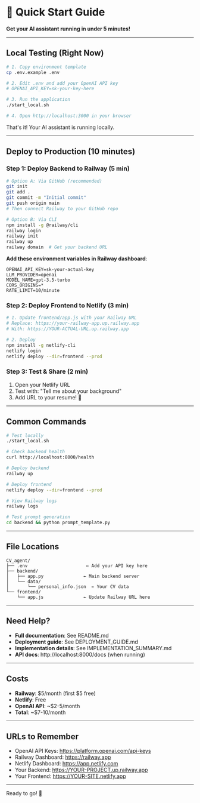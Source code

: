 # 🚀 Quick Start Guide

**Get your AI assistant running in under 5 minutes!**

---

## Local Testing (Right Now)

```bash
# 1. Copy environment template
cp .env.example .env

# 2. Edit .env and add your OpenAI API key
# OPENAI_API_KEY=sk-your-key-here

# 3. Run the application
./start_local.sh

# 4. Open http://localhost:3000 in your browser
```

That's it! Your AI assistant is running locally.

---

## Deploy to Production (10 minutes)

### Step 1: Deploy Backend to Railway (5 min)

```bash
# Option A: Via GitHub (recommended)
git init
git add .
git commit -m "Initial commit"
git push origin main
# Then connect Railway to your GitHub repo

# Option B: Via CLI
npm install -g @railway/cli
railway login
railway init
railway up
railway domain  # Get your backend URL
```

**Add these environment variables in Railway dashboard**:
```
OPENAI_API_KEY=sk-your-actual-key
LLM_PROVIDER=openai
MODEL_NAME=gpt-3.5-turbo
CORS_ORIGINS=*
RATE_LIMIT=10/minute
```

### Step 2: Deploy Frontend to Netlify (3 min)

```bash
# 1. Update frontend/app.js with your Railway URL
# Replace: https://your-railway-app.up.railway.app
# With: https://YOUR-ACTUAL-URL.up.railway.app

# 2. Deploy
npm install -g netlify-cli
netlify login
netlify deploy --dir=frontend --prod
```

### Step 3: Test & Share (2 min)

1. Open your Netlify URL
2. Test with: "Tell me about your background"
3. Add URL to your resume! 🎉

---

## Common Commands

```bash
# Test locally
./start_local.sh

# Check backend health
curl http://localhost:8000/health

# Deploy backend
railway up

# Deploy frontend
netlify deploy --dir=frontend --prod

# View Railway logs
railway logs

# Test prompt generation
cd backend && python prompt_template.py
```

---

## File Locations

```
CV_agent/
├── .env                      ← Add your API key here
├── backend/
│   ├── app.py               ← Main backend server
│   └── data/
│       └── personal_info.json  ← Your CV data
└── frontend/
    └── app.js               ← Update Railway URL here
```

---

## Need Help?

- **Full documentation**: See README.md
- **Deployment guide**: See DEPLOYMENT_GUIDE.md
- **Implementation details**: See IMPLEMENTATION_SUMMARY.md
- **API docs**: http://localhost:8000/docs (when running)

---

## Costs

- **Railway**: $5/month (first $5 free)
- **Netlify**: Free
- **OpenAI API**: ~$2-5/month
- **Total**: ~$7-10/month

---

## URLs to Remember

- OpenAI API Keys: https://platform.openai.com/api-keys
- Railway Dashboard: https://railway.app
- Netlify Dashboard: https://app.netlify.com
- Your Backend: https://YOUR-PROJECT.up.railway.app
- Your Frontend: https://YOUR-SITE.netlify.app

---

Ready to go! 🚀
